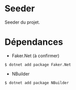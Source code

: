 
Seeder
======

Seeder du projet.

# Dépendances
- Faker.Net (à confirmer)
```
$ dotnet add package Faker.Net
```
- NBuilder
```
$ dotnet add package NBuilder
```
